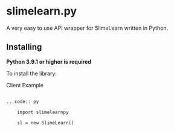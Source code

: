 slimelearn.py
=============

A very easy to use API wrapper for SlimeLearn written in Python.

Installing
----------

**Python 3.9.1 or higher is required**

To install the library:

Client Example
~~~~~~~~~~~~~

.. code:: py

    import slimelearnpy

    sl = new SlimeLearn()